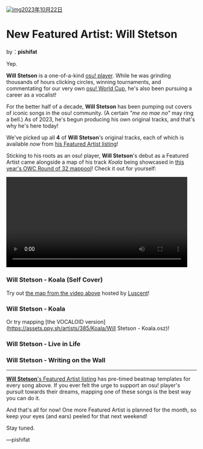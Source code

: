 [![img](https://i.ppy.sh/e327172371959c7912bc1a33842a4f753aff7793/68747470733a2f2f6173736574732e7070792e73682f617274697374732f3338352f6865616465722e6a7067)2023年10月22日](https://osu.ppy.sh/home/news/2023-10-22-new-featured-artist-will-stetson)

# New Featured Artist: Will Stetson

by：**pishifat**

Yep.

**Will Stetson** is a one-of-a-kind [osu! player](https://osu.ppy.sh/users/4909088). While he was grinding thousands of hours clicking circles, winning tournaments, and commentating for our very own [osu! World Cup](https://osu.ppy.sh/wiki/en/Tournaments/OWC), he's also been pursuing a career as a vocalist!

For the better half of a decade, **Will Stetson** has been pumping out covers of iconic songs in the osu! community. (A certain *"me no mae no"* may ring a bell.) As of 2023, he's begun producing his own original tracks, and that's why he's here today!

We've picked up all **4** of **Will Stetson**'s original tracks, each of which is available *now* from [his Featured Artist listing](https://osu.ppy.sh/beatmaps/artists/385)!

Sticking to his roots as an osu! player, **Will Stetson**'s debut as a Featured Artist came alongside a map of his track *Koala* being showcased in [this year's OWC Round of 32 mappool](https://osu.ppy.sh/wiki/en/Tournaments/OWC/2023)! Check it out for yourself:

<video width="95%" controls="" style="box-sizing: border-box; display: inline-block; vertical-align: baseline; max-width: 100%;" src="https://assets.ppy.sh/artists/385/release_showcase.mp4?1"></video>

### Will Stetson - Koala (Self Cover)

Try out [the map from the video above](https://osu.ppy.sh/beatmapsets/2078554#osu/4352324) hosted by [Luscent](https://osu.ppy.sh/users/2688581)!

<audio><source src="https://assets.ppy.sh/artists/385/Koala/Will%20Stetson%20-%20Koala%20(Self%20Cover).mp3" type="audio/mpeg">Your browser does not support the audio element.</audio>

### Will Stetson - Koala

Or try mapping [the VOCALOID version](https://assets.ppy.sh/artists/385/Koala/Will Stetson - Koala.osz)!

<audio><source src="https://assets.ppy.sh/artists/385/Koala/Will%20Stetson%20-%20Koala.mp3" type="audio/mpeg">Your browser does not support the audio element.</audio>

### Will Stetson - Live in Life

<audio><source src="https://assets.ppy.sh/artists/385/Live%20in%20Life/Will%20Stetson%20-%20Live%20In%20Life.mp3" type="audio/mpeg">Your browser does not support the audio element.</audio>

### Will Stetson - Writing on the Wall

<audio><source src="https://assets.ppy.sh/artists/385/Writing%20on%20the%20Wall/Will%20Stetson%20-%20Writing%20on%20the%20Wall.mp3" type="audio/mpeg">Your browser does not support the audio element.</audio>

------

[**Will Stetson**'s Featured Artist listing](https://osu.ppy.sh/beatmaps/artists/385) has pre-timed beatmap templates for every song above. If you ever felt the urge to support an osu! player's pursuit towards their dreams, mapping one of these songs is the best way you can do it.

And that's all for now! One more Featured Artist is planned for the month, so keep your eyes (and ears) peeled for that next weekend!

Stay tuned.

—pishifat